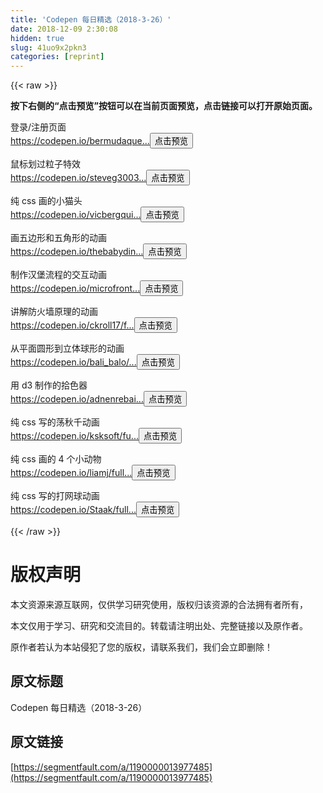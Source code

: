 ```yaml
---
title: 'Codepen 每日精选（2018-3-26）' 
date: 2018-12-09 2:30:08
hidden: true
slug: 41uo9x2pkn3
categories: [reprint]
---
```


{{< raw >}}

                    
<p><strong>按下右侧的“点击预览”按钮可以在当前页面预览，点击链接可以打开原始页面。</strong></p>
<p>登录/注册页面<br><a href="https://codepen.io/bermudaquest/full/EEvGgW" rel="nofollow noreferrer" target="_blank">https://codepen.io/bermudaque...</a><button class="btn btn-xs btn-default ml10 preview" data-url="bermudaquest/full/EEvGgW" data-typeid="3">点击预览</button></p>
<p>鼠标划过粒子特效<br><a href="https://codepen.io/steveg3003/full/LdzRee" rel="nofollow noreferrer" target="_blank">https://codepen.io/steveg3003...</a><button class="btn btn-xs btn-default ml10 preview" data-url="steveg3003/full/LdzRee" data-typeid="3">点击预览</button></p>
<p>纯 css 画的小猫头<br><a href="https://codepen.io/vicbergquist/full/jzEpEg" rel="nofollow noreferrer" target="_blank">https://codepen.io/vicbergqui...</a><button class="btn btn-xs btn-default ml10 preview" data-url="vicbergquist/full/jzEpEg" data-typeid="3">点击预览</button></p>
<p>画五边形和五角形的动画<br><a href="https://codepen.io/thebabydino/full/veRKMd" rel="nofollow noreferrer" target="_blank">https://codepen.io/thebabydin...</a><button class="btn btn-xs btn-default ml10 preview" data-url="thebabydino/full/veRKMd" data-typeid="3">点击预览</button></p>
<p>制作汉堡流程的交互动画<br><a href="https://codepen.io/microfront/full/GxvjBa" rel="nofollow noreferrer" target="_blank">https://codepen.io/microfront...</a><button class="btn btn-xs btn-default ml10 preview" data-url="microfront/full/GxvjBa" data-typeid="3">点击预览</button></p>
<p>讲解防火墙原理的动画<br><a href="https://codepen.io/ckroll17/full/OzXRqV" rel="nofollow noreferrer" target="_blank">https://codepen.io/ckroll17/f...</a><button class="btn btn-xs btn-default ml10 preview" data-url="ckroll17/full/OzXRqV" data-typeid="3">点击预览</button></p>
<p>从平面圆形到立体球形的动画<br><a href="https://codepen.io/bali_balo/full/gpJjYj" rel="nofollow noreferrer" target="_blank">https://codepen.io/bali_balo/...</a><button class="btn btn-xs btn-default ml10 preview" data-url="bali_balo/full/gpJjYj" data-typeid="3">点击预览</button></p>
<p>用 d3 制作的拾色器<br><a href="https://codepen.io/adnenrebai/full/bapWER" rel="nofollow noreferrer" target="_blank">https://codepen.io/adnenrebai...</a><button class="btn btn-xs btn-default ml10 preview" data-url="adnenrebai/full/bapWER" data-typeid="3">点击预览</button></p>
<p>纯 css 写的荡秋千动画<br><a href="https://codepen.io/ksksoft/full/zzqgRY" rel="nofollow noreferrer" target="_blank">https://codepen.io/ksksoft/fu...</a><button class="btn btn-xs btn-default ml10 preview" data-url="ksksoft/full/zzqgRY" data-typeid="3">点击预览</button></p>
<p>纯 css 画的 4 个小动物<br><a href="https://codepen.io/liamj/full/VyZNKb" rel="nofollow noreferrer" target="_blank">https://codepen.io/liamj/full...</a><button class="btn btn-xs btn-default ml10 preview" data-url="liamj/full/VyZNKb" data-typeid="3">点击预览</button></p>
<p>纯 css 写的打网球动画<br><a href="https://codepen.io/Staak/full/dRKwvm" rel="nofollow noreferrer" target="_blank">https://codepen.io/Staak/full...</a><button class="btn btn-xs btn-default ml10 preview" data-url="Staak/full/dRKwvm" data-typeid="3">点击预览</button></p>

                
{{< /raw >}}

# 版权声明
本文资源来源互联网，仅供学习研究使用，版权归该资源的合法拥有者所有，

本文仅用于学习、研究和交流目的。转载请注明出处、完整链接以及原作者。

原作者若认为本站侵犯了您的版权，请联系我们，我们会立即删除！

## 原文标题
Codepen 每日精选（2018-3-26）

## 原文链接
[https://segmentfault.com/a/1190000013977485](https://segmentfault.com/a/1190000013977485)

